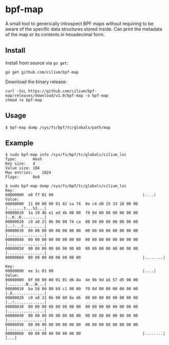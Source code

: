 # bpf-map

A small tool to generically introspect BPF maps without requiring to be aware
of the specific data structures stored inside. Can print the metadata of the
map or its contents in hexadecimal form.

## Install

Install from source via `go get`:

```
go get github.com/cilium/bpf-map
```

Download the binary release:

```
curl -SsL https://github.com/cilium/bpf-map/releases/download/v1.0/bpf-map -o bpf-map
chmod +x bpf-map
```

## Usage

```
$ bpf-map dump /sys/fs/bpf/tc/globals/path/map
```

## Example

```
$ sudo bpf-map info /sys/fs/bpf/tc/globals/cilium_lxc
Type:		Hash
Key size:	4
Value size:	104
Max entries:	1024
Flags:		0x0

$ sudo bpf-map dump /sys/fs/bpf/tc/globals/cilium_lxc
Key:
00000000  e8 f7 01 00                                       |....|
Value:
00000000  11 00 00 00 01 02 ca 74  0e c4 d8 25 33 18 00 00  |.......t...%3...|
00000010  1a 19 4b e1 ed 4b 00 00  f0 0d 00 00 00 00 00 00  |..K..K..........|
00000020  c0 a8 21 0b 00 00 74 ca  00 00 00 00 00 00 00 00  |..!...t.........|
00000030  00 00 00 00 00 00 00 00  00 00 00 00 00 00 00 00  |................|
00000040  00 00 00 00 00 00 00 00  00 00 00 00 00 00 00 00  |................|
00000050  00 00 00 00 00 00 00 00  00 00 00 00 00 00 00 00  |................|
00000060  00 00 00 00 00 00 00 00                           |........|

Key:
00000000  ee 1c 01 00                                       |....|
Value:
00000000  0f 00 00 00 01 01 d6 8a  4e 9b 9d a5 57 d5 00 00  |........N...W...|
00000010  ba 58 00 80 b9 c1 00 00  f0 0d 00 00 00 00 00 00  |.X..............|
00000020  c0 a8 21 0b 00 00 8a d6  00 00 00 00 00 00 00 00  |..!.............|
00000030  00 00 00 00 00 00 00 00  00 00 00 00 00 00 00 00  |................|
00000040  00 00 00 00 00 00 00 00  00 00 00 00 00 00 00 00  |................|
00000050  00 00 00 00 00 00 00 00  00 00 00 00 00 00 00 00  |................|
00000060  00 00 00 00 00 00 00 00                           |........|
[...]
```
